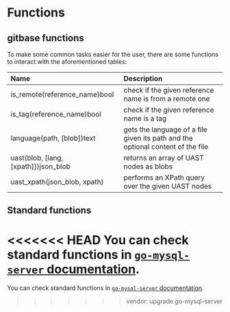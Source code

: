 # Functions

## gitbase functions

To make some common tasks easier for the user, there are some functions to interact with the aforementioned tables:

|     Name     |                                               Description                                           |
|:-------------|:----------------------------------------------------------------------------------------------------|
|is_remote(reference_name)bool| check if the given reference name is from a remote one                               |
|is_tag(reference_name)bool| check if the given reference name is a tag                                              |
|language(path, [blob])text| gets the language of a file given its path and the optional content of the file         |
|uast(blob, [lang, [xpath]])json_blob| returns an array of UAST nodes as blobs                                       |
|uast_xpath(json_blob, xpath)| performs an XPath query over the given UAST nodes                                     |

## Standard functions

<<<<<<< HEAD
You can check standard functions in [`go-mysql-server` documentation](https://github.com/src-d/go-mysql-server/tree/dcc1c537eb7e2bc20ce69d03732e8aa8feaa8612#custom-functions).
=======
You can check standard functions in [`go-mysql-server` documentation](https://github.com/src-d/go-mysql-server/tree/4785fe821326846e344bb2a77c8bcc34d717096e#custom-functions).
>>>>>>> vendor: upgrade go-mysql-server
